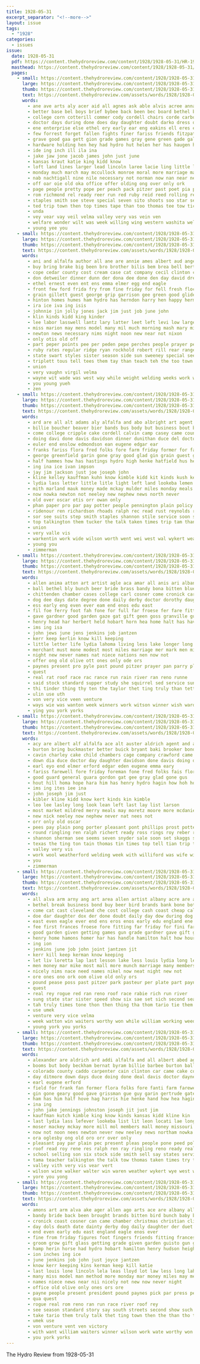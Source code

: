 ```yaml
---
title: 1928-05-31
excerpt_separator: "<!--more-->"
layout: issue
tags:
  - "1928"
categories:
  - issues
issue:
  date: 1928-05-31
  pdf: https://content.thehydroreview.com/content/1928/1928-05-31/HR-1928-05-31.pdf
  masthead: https://content.thehydroreview.com/content/1928/1928-05-31/masthead/HR-1928-05-31.jpg
  pages:
    - small: https://content.thehydroreview.com/content/1928/1928-05-31/small/HR-1928-05-31-01.jpg
      large: https://content.thehydroreview.com/content/1928/1928-05-31/large/HR-1928-05-31-01.jpg
      thumb: https://content.thehydroreview.com/content/1928/1928-05-31/thumbnails/HR-1928-05-31-01.jpg
      text: https://content.thehydroreview.com/assets/words/1928/1928-05-31/HR-1928-05-31-01.txt
      words:
        - ane ave arts aly acer aid all agnes ask able alvis acree anna age ann arkansas and ari ago adkins amelia ake are arm
        - better base bel boys brief bybee back been bec board bethel ben bride best boy bandy bill bea but bae begin big brite buber bouquet bach business batt brewer bixler bird bachelor bebe bis bro began browne brought both biden bar
        - college corn cotterill commer cody cordell chairs corde carbon course company custer cane clerk current craig credit carl collier come con cee common cal can coll car came coo catcher church caddo city christian chief
        - doctor days during done does day daughter doubt darko dress dever dalke dad
        - ene enterprise else ethel ery early ear eng eakins ell eres earnest every etter est error ever echo ena ean eld
        - few forrest forget fallen fights finer fariss friends fitzpatrick field fort friday fuss found faye frank flesh frame free from first froese fell for felton foe
        - grave good gaa gett gion grade games gray gene green gade gall gun game gathers guy geraldine given gins glad gone gia groom ger gam georgette geyer gee
        - hardware holding hen hey had hydro hut helen her has haugen hundred heis hayes held heidebrecht henke hard high herbert hour home hope hearty hands him heide harb howd hurt hie hal
        - ide ing inch ill ila ina
        - jake jaw jone jacob james john just june
        - kansas kraut katie king kidd know
        - loft land lines larger lead lincoln laree lacie ling little lule landing lie lela line lovely linwood last lee large lucky life like link lower latter
        - monday much march may mccullock monroe moral more marriage made mae must min morning mon mis mere mein marri meeks maurice men matter miss meri marine man mont music mise miles
        - nab nachtigall nine nile necessary not norman now nan near nee news ness never new neck nace night
        - off oar oie old oka office offer olding ong over only ork
        - page people pretty pope per peach pack pitzer past poet pia palmer pla pankratz patterson post pet pel parsonage pales place pay poor part pene pat pot
        - rom richmond rel ready reer run red ruby reid reed rolling ren ream rosy roy rad roses running rogan rather rae
        - staples smith soe steve special seven sito shoots soo star seig six schools sei suey sale still steel scout sunday sandy stones sil side sherman sey sen sage say show sylvester silk stockton service season shown see struck stone scholl she seems small sir sae score sieg second son school saturday store seri sie spring shoot sincere sur suter southern stover stand schantz sat
        - ted trip town then top times tape than too thomas tee tow tick team tak taken tae teach tin trigger thet them thi the tho take taylor
        - unda
        - vey vear vay veil velma valley very vas vein ven
        - welfare wonder wilt was week willing wing western washita well walks went wit won want while wide weeks wil with wish wife will weatherford west work waller wal wien
        - young yee you
    - small: https://content.thehydroreview.com/content/1928/1928-05-31/small/HR-1928-05-31-02.jpg
      large: https://content.thehydroreview.com/content/1928/1928-05-31/large/HR-1928-05-31-02.jpg
      thumb: https://content.thehydroreview.com/content/1928/1928-05-31/thumbnails/HR-1928-05-31-02.jpg
      text: https://content.thehydroreview.com/assets/words/1928/1928-05-31/HR-1928-05-31-02.txt
      words:
        - ani and alfalfa author all ane are annie ames albert aud angel arends
        - buy bring brake big been bro brother bilis bem brea bell bert branson boys bryan best braly barr brush bill baby
        - cope cedar county cost cream case cat company cecil clinton car chick carbon corn cosner cali chile callin course charlie court cox clarence city cover can
        - don detweiler dinner dunn der dona dee done den day david dress days delbert duk dodd
        - ethel ernest even ent ens emma elmer egg end eagle
        - front few ford frida fry from fine friday for fell fresh flock frank field folks
        - grain gillett guest george grip garrison gee green good glidewell guy gra
        - hinton homes humes ham hydro has herndon harry hen happy herman held hay home her him hom hildebrand handle hofe hes hose hammons how
        - ira ice iva ing isis
        - johnnie jin jolly jones jack jim just job june john
        - klin kinds kidd king kinder
        - lee labor lasswell lantz lary latter leet left levi low large last longer lydia
        - miss marion may mens model many mil much morning mash mary miner myrtle more miles mcalester messer mor mine million miller mis
        - newton news necessary nims night noon new near not nixon
        - only otis old off
        - part peper points pee per peden pepe perches people prayer pete pullen pate phipps pent past
        - ruby rates regular ridge ryan rockhold robert rill rear range reynolds reil rey rain reynold richardson
        - state swart styles sister season side sun sweeney special seem summer speaks sunda subject show sund sheriff son shipp start style sale smith south spring set still square smi sick sunday service shirts seer silk saturday springs swan small simmons sol sayre shape strong school see
        - triplett tous tell tees them tay than teach teh the too town top tuning
        - union
        - very vaughn virgil velma
        - wayne wit wade was west way while weight welding weeks work winter with web will weatherford white waller wes willingham war wilson weld welder walter wife week whorton wear
        - you young yueh
        - zen
    - small: https://content.thehydroreview.com/content/1928/1928-05-31/small/HR-1928-05-31-03.jpg
      large: https://content.thehydroreview.com/content/1928/1928-05-31/large/HR-1928-05-31-03.jpg
      thumb: https://content.thehydroreview.com/content/1928/1928-05-31/thumbnails/HR-1928-05-31-03.jpg
      text: https://content.thehydroreview.com/assets/words/1928/1928-05-31/HR-1928-05-31-03.txt
      words:
        - ard are all alt adams aly alfalfa and abo albright art agent aldrich anderson alvis august alley
        - billie boucher beaver bier bands bus body but business bout brick beams buckmaster bryant better bonds beat burton bond buick byrum buyers bert brother bowersock bring barbee bak been bills bank brown
        - come college cripple cake cordell calvin camp casey came county carl colorado cee can corda car colony clinton company clyde chet comes call carpenter city christian coton chambers cream cecil caddo
        - doing davi done davis davidson dinner dunithan duce del doctor ditmore down dora
        - euler end enslow edmondson ean eugene edgar ear
        - franks fariss flora fred folks fore farm friday former for farewell from field floyd
        - george greenfield garin gone gray good glad gin grain guest general gertrude gilland gave geary
        - half hammes how has hastings hydro high henke hatfield hus herndon harris heineman hill ham hattie home homa heger hope hall hand hartman hugh hagin helps henry
        - ing ina ice ivan impson
        - jay jim jackson just joe joseph john
        - kline kelley kauffman kuhn know kimble kidd kit kinds kush kellar klusmeyer kutch king kansas kibler
        - lydia lass letter little litle light left land lookeba lemen larson lake long lucile look list
        - mith marland mauk money made mckay mulder miles monday meals morning mckinley mccurdy mail much maguire mee more mer missouri members mildred mae mens market may meyer manning merry most mound miller mill mackey mis might
        - now nowka newton not neeley new nephew news north never
        - old over oscar otis orr owan only
        - phan paper pro par pay potter people pennington plain policy pleas pein pleasant present
        - ridenour ren richardson rhoads ralph rec read rust reynolds roe riggs reber ready richert rest roof roy rae rook reading
        - sor see suits step smith staples shannon stile service soon spaan selling sale silk stock son states seems scott seven sherbet seen sherman side saw say stuteville summer south sell stiles simmons shelter school seed sharry small spor sunday
        - top talkington them tucker the talk taken times trip tam than thomas tae tell taylor try tom tobe teach texas teacher ton tash
        - union
        - very valle vis
        - warkentin work wide wilson worth went wei west wal wykert weathers walker wife works words walter wool will was willis well warm welding write weatherford weather week
        - young you
        - zimmerman
    - small: https://content.thehydroreview.com/content/1928/1928-05-31/small/HR-1928-05-31-04.jpg
      large: https://content.thehydroreview.com/content/1928/1928-05-31/large/HR-1928-05-31-04.jpg
      thumb: https://content.thehydroreview.com/content/1928/1928-05-31/thumbnails/HR-1928-05-31-04.jpg
      text: https://content.thehydroreview.com/assets/words/1928/1928-05-31/HR-1928-05-31-04.txt
      words:
        - allen anima atton art artist agle aca amar all anis ari albany arr agent arty andrew and arm are ane ago alva arena
        - ball bethel bly bunch beer bride brass bandy bona bitten bluebird boys bee both bird brands back baby bond been beau band bank boy but bunion bey business bone buy
        - chittenden chamber cases college carl cosner come cronick car coe city church can christian chick coast cation cheap cole cast curr cali cost christmas clinton clay card ches clifford
        - dog dee days date degree done daily derby doctor dorothy daughter day doubt dock dainty during
        - ess early eng even ever eam end enos edu east
        - fil foe ferry foot fah fone for full far froese fer fare fitting few frank forward fives from friday fore first fine front felton finer fingers follo frances farewell
        - gave gardner good garden gaze gat gift geen goss granville gun grade granite games given
        - henry head har herbert held hobart horn hea home halt has hava homer hed had height hine hope her hilltop hamilton hundred hydro ham hamons hudson high
        - ims ing isa
        - john jews june jens jenkins job jantzen
        - kerr keep kerlin know kill keeping
        - little letter life lydia lahoma living less lake longer long last lincoln lela los lesson louis left let law lloyd lat lot lap
        - merchant must mone modest most miles marriage mer mark men mile munch money man miss more merry mons made mil may matics monday moter males mee model
        - night new never names nat niece nations nen now not
        - offer ong old olive ott ones only ode ors
        - paynes present pro pyle past pound pitzer prayer pan parry pla park pot payne pees profit part page perella phe phillip paper pick per
        - quest
        - real rat roof race rac rance run rain river ran reno runne
        - said stock standard supper study she squirrel sed service sung suffern story shire sae sich show sey sprang saha sap season sister stolen short sar see salo stand sermon stranger school scott store speed sat shown swe seus streets sullens
        - thi tinder thing thy ten the taylor thet ting truly than tette them take tol tory tur town then tate talk
        - ulin use uth
        - von very vice veen venture
        - ways wie was wanton week winners work witson winner wish warden went william watton why wedding working while waiters wilson wayne wil weight with worthy ware will
        - ying you york yorks
    - small: https://content.thehydroreview.com/content/1928/1928-05-31/small/HR-1928-05-31-05.jpg
      large: https://content.thehydroreview.com/content/1928/1928-05-31/large/HR-1928-05-31-05.jpg
      thumb: https://content.thehydroreview.com/content/1928/1928-05-31/thumbnails/HR-1928-05-31-05.jpg
      text: https://content.thehydroreview.com/assets/words/1928/1928-05-31/HR-1928-05-31-05.txt
      words:
        - acy are albert alf alfalfa ace alt auster aldrich agent and all adams
        - burton bring buckmaster better buick bryant baki brooker bonds barbee bickerstaff bert billie brick been but ball brother blum bishop bout brown beams bolon beat bowersock business bradley boucher beck buyers baldy bro
        - cavin charley cake child chambers cage company crawford came corn carpenter call city caddo christian colony clinton col casio case colon carl cok car comes county cecil carn cartwright college come charles cloninger cordell cee crissman clarence can cream colorado
        - down dia duce doctor day daughter davidson done davis doing ditmore dinner denham
        - earl eyo end elmer erford edgar eden eugene emma eary
        - fariss farewell fore friday foreman fone fred folks fais flora former farm felton for fiel from field frank
        - good guard general guara gordon gat gee gray glad gone gus
        - hout hill homa hope hara him has henry hydro hagin how hoh home henke her half hinton hagins heidebrecht hattie hand hes hus high hume helps hees hen hee
        - ims ing ites iee ina
        - john joseph jim just
        - kibler kline kidd know kert kinds kin kimble
        - leo lee lasley long look lean left last lay list larson
        - most market mildred merry meals may moretz moore more mcdaniel much meyer missouri mckay marland mer marlett mackey maxfield maule metz members moser monday mon made money meal might miller miles manning maki mail mens mound mill
        - new nick neeley now nephew never nat nees not
        - orr only old oscar
        - pees pay plain pong porter pleasant pont phillips prost potter policy pitzer post present paper pope people pleas page
        - round ringling ren ralph richert ready ross rings roy reber riley rout read red raymond real ruckman riggs ridenour ray recker rhoads
        - shannon sherman see seems seven snyder sale soon set skaggs school summer south small stiles stockton side stock spring service sunday sine ser seen scott smith saw six selling stuteville say states soo standard silk sell son seed suits sam seri
        - texas the ting ton tain thomas tin times top tell tian trip teacher tipton talkington try than tama teach thys them
        - valley very vis
        - work wool weatherford welding week with williford was wife wide willis wilson write williams wal well wheeler warm walker words will west warkentin works whitley went
        - you
        - zimmerman
    - small: https://content.thehydroreview.com/content/1928/1928-05-31/small/HR-1928-05-31-06.jpg
      large: https://content.thehydroreview.com/content/1928/1928-05-31/large/HR-1928-05-31-06.jpg
      thumb: https://content.thehydroreview.com/content/1928/1928-05-31/thumbnails/HR-1928-05-31-06.jpg
      text: https://content.thehydroreview.com/assets/words/1928/1928-05-31/HR-1928-05-31-06.txt
      words:
        - all alva arm arny ang art area allen artist albany acre are aun aby andrew and anda
        - bethel break business bond buy beer bird brands bank bone both began been brain ball boys beau bandy bitten back brass bunion but bunch boy brought bluebird band
        - come cat cast cleveland che cost college cash coast cheap call christmas cation cali christian currier city clifford chittenden can clay cosner came chamber chick church cole carl
        - doe dar daughter dox der done doubt daily day dow during dog date dai dorothy duet days degree dat dols derby dana
        - east even eagle ever end ens eros enos early edu england ene
        - fee first frances froese fore fitting far friday for fini farewell front fon few fow foot from fall ferry felton forward
        - good garden given getting games gun grade gardner gave gift goes gee garda guisto glass goss granite
        - henry home hamons homer har has handle hamilton halt how hour harry held hume hobart heed had hope head host hydro her hanny height high herbert
        - ing ion
        - jenkins june job john joint jantzen jit
        - kerr kill keep kerman know keeping
        - let liv loretta lap last lesson lake less louis lydia long left like living law letter lard longer lloyd lela little lincoln life los
        - men money mar mike most mall more munch marriage many members moter mode mara may made model merchan method mast mile much man monday magazine mark miles must miss merry
        - nicely nims nace need names nikel now neat night new not
        - ore ones ono ork oom olive old only ors
        - pound pease poss past pitzer park pasteur per plate part paynes paper profit pyles pankratz pyle pues pro payne pla pick police pel porch perella present pase
        - quest
        - real rey rogue red ran reno roof race rabie rich run river
        - sung state star sister speed show six sae set sich second season sie sprang short standard stolen she salo shire saturday sat sermon sea seen stand shoulder streets sullens story supper speak stock study store service soon school sessions shown said squirrel
        - tah truly times tone thon then thing tha thom tario tie them tette thet the than talk ten town taylor take
        - use umek
        - venture very vice velma
        - week watton win waiters worthy won while william working weeding wee was west will winner wint with woller weight wil work wayne winners why ways
        - young york you yorks
    - small: https://content.thehydroreview.com/content/1928/1928-05-31/small/HR-1928-05-31-07.jpg
      large: https://content.thehydroreview.com/content/1928/1928-05-31/large/HR-1928-05-31-07.jpg
      thumb: https://content.thehydroreview.com/content/1928/1928-05-31/thumbnails/HR-1928-05-31-07.jpg
      text: https://content.thehydroreview.com/assets/words/1928/1928-05-31/HR-1928-05-31-07.txt
      words:
        - alexander are aldrich ard addi alfalfa and all albert abed agent
        - booms but body beckham bernat byram billie barbee burton ball bate bally bui ber bowersock bryant business buy buick brick bees been bishop baler beat brother bout behe baty bronson branson better bro bills buyers bak brooker boucher bickerstaff
        - colorado county caddo carpenter cain clinton car came cake colony come child city chet chambers carl cecil chittenden company clarence can charles colon call cone corn cream case col cordell cox
        - day ditmore down days duce doing done deal davis doctor dayne dinner daughter danser
        - earl eugene erford
        - field for frank fan former flora folks fore fanti farm farewell from fariss friday floyd
        - gin gone geary good gave grissman gue guy garin gertrude gates glad george guest gey general genera gay greenfield getting graham
        - ham has him half hove hag harris hie henke hand how hea hagin hae hawkins hancock helps hume hydro home hattie harel henry high heger hinton hang hart hill
        - ina ing
        - john jake jennings johnston joseph jit just jim
        - kauffman kutch kimble king know kinds kansas kidd kline kin
        - last lydia lass lefever lookeba list lit leon locati lae long left look
        - moser mackey mckay more mill mol members mall money missouri manning meals morning mildred merry most made mer mcbride mon meal mens marlett much mound market miller mis miles monday may might meyer metz
        - now not noon nees newton never new neeley news northam nowka north
        - ora oglesby ong old oro orr over only
        - pleasant pay par plain pec present pleas people pone peed policy paper pies punt
        - roof read roy rene res ralph ren ray ringling reno ready real rich recker rag richert
        - school selling son six stock side smith sell say states service suter sherman spring soon sunday south see sey seen stiles set sherbet saw suits seed silk seems summer sale seven
        - tama teacher talkington the talk tow thomas taken times try ton taylor them teach trip tommie texas than tucker top tout tee ting tol tell
        - valley vith very vis vear vert
        - wilson wine walker walter win waren weather wykert wye west work weatherford welding wren was worth wool week wydro will write wal went wil wife words warm weathers well wide willer willis works
        - yore you yong
    - small: https://content.thehydroreview.com/content/1928/1928-05-31/small/HR-1928-05-31-08.jpg
      large: https://content.thehydroreview.com/content/1928/1928-05-31/large/HR-1928-05-31-08.jpg
      thumb: https://content.thehydroreview.com/content/1928/1928-05-31/thumbnails/HR-1928-05-31-08.jpg
      text: https://content.thehydroreview.com/assets/words/1928/1928-05-31/HR-1928-05-31-08.txt
      words:
        - amons art arm alva ake ager allen ago arts ace are albany all andrew agent and
        - bandy bride back been brought brands bitten bird bunch baby but both bik break buy born bank bly ball bethel business bond beau bunion bone boy
        - cronick coast cosner can came chamber christmas christian clinton currier cation come chick cole church clifford card city carl call cali cost college cheap cleveland
        - day dols death date dainty derby dog daily daughter der duet done dow days
        - end even early edu east england eagle enos ever
        - fine from friday figures foot fingers friends fitting frances first fall fadenrecht full for froese found forward few fate finer felton fore front far ferry
        - groom grow gift glass getting grade given garden guisto gun good granite gaze
        - hamp herin horse had hydro hobart hamilton henry hudson height high how happy hould hume homer her home hour heads herbert has hope halt held hundred handle
        - ion inches ing ice
        - june jenkins job john just joyce jantzen
        - know kerr keeping kins kerman keep kill katie
        - last louis lone lincoln lela leas lloyd lot law less long lahoma later lal lydia life lake little lap let look left letter lading lesson
        - many miss model man method more monday mar money miles may men marriage moter must munch mae mark mon made mis much mile mer most magazine
        - names niece news near nii nicely not new now never night
        - office old olive only ones ors ore
        - payne people present president pound paynes pick par press perella pasteur peone per pyles porch person paper pase pyle park prayer pare plate phillip part pankratz past pitzer
        - qua quest
        - rogue real rom reno ran run race river roof rey
        - see season standard story say south streets second show such speed supper shire suffern sprang store she sat school service sis speak stand said shown still star sung salo set som short sper seen squirrel scott stranger stolen sermon study
        - take tario them truly talk thet ting town then the than tho tette times thea taken taylor thar ten
        - umek use
        - von venture vent ven victory
        - with want william waiters winner wilson work wate worthy won weight west win week wish winn while working will was winners why watton
        - you york yorks
---
```


The Hydro Review from 1928-05-31

<!--more-->

